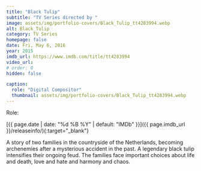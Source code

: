 ```yaml
---
title: "Black Tulip"
subtitle: "TV Series directed by "
image: assets/img/portfolio-covers/Black_Tulip_tt4283994.webp
alt: Black_Tulip
category: TV Series
homepage: false
date: Fri, May 6, 2016
year: 2015
imdb_url: https://www.imdb.com/title/tt4283994
video_url: 
# order: 0
hidden: false

caption:
  role: "Digital Compositor"
  thumbnail: assets/img/portfolio-covers/Black_Tulip_tt4283994.webp
---
```

Role: <span style="color:white">{{ page.caption.role | default: "N/A" }}</span>

[{{ page.date | date: "%d %B %Y" | default: "IMDb" }}]({{ page.imdb_url }}/releaseinfo/){:target="_blank"}

A story of two families in the countryside of the Netherlands, becoming archenemies after a mysterious accident in the past. A legendary black tulip intensifies their ongoing feud. The families face important choices about life and death, love and hate and harmony and chaos.
